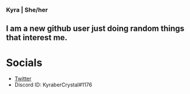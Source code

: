 ### Kyra | She/her
## I am a new github user just doing random things that interest me.

# Socials
- [Twitter](https://twitter.com/KyraberCrystal)
- Discord ID: KyraberCrystal#1176
